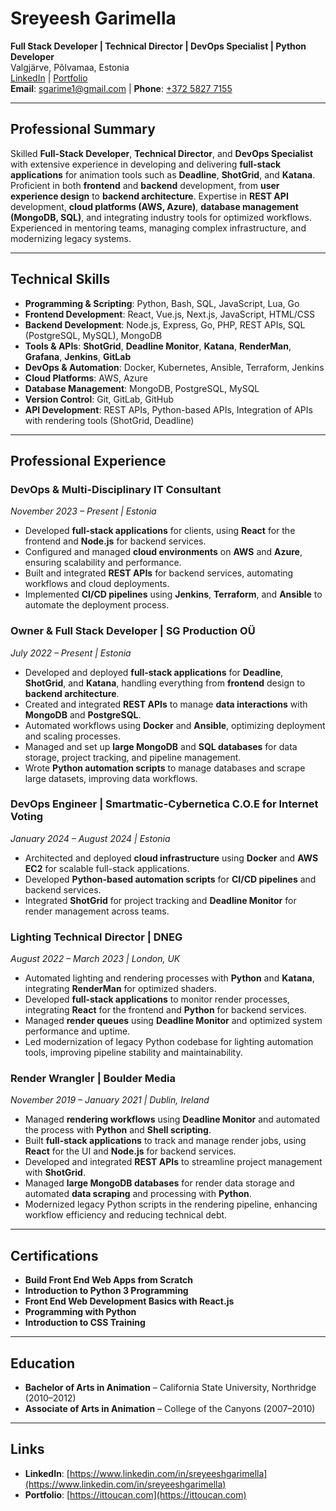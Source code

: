 # Sreyeesh Garimella
**Full Stack Developer | Technical Director | DevOps Specialist | Python Developer**  
Valgjärve, Põlvamaa, Estonia  
[LinkedIn](https://www.linkedin.com/in/sreyeeshgarimella) | [Portfolio](https://ittoucan.com)  
**Email**: [sgarime1@gmail.com](mailto:sgarime1@gmail.com) | **Phone**: [+372 5827 7155](tel:+37258277155)

---

## **Professional Summary**

Skilled **Full-Stack Developer**, **Technical Director**, and **DevOps Specialist** with extensive experience in developing and delivering **full-stack applications** for animation tools such as **Deadline**, **ShotGrid**, and **Katana**. Proficient in both **frontend** and **backend** development, from **user experience design** to **backend architecture**. Expertise in **REST API** development, **cloud platforms (AWS, Azure)**, **database management (MongoDB, SQL)**, and integrating industry tools for optimized workflows. Experienced in mentoring teams, managing complex infrastructure, and modernizing legacy systems.

---

## **Technical Skills**

- **Programming & Scripting**: Python, Bash, SQL, JavaScript, Lua, Go  
- **Frontend Development**: React, Vue.js, Next.js, JavaScript, HTML/CSS  
- **Backend Development**: Node.js, Express, Go, PHP, REST APIs, SQL (PostgreSQL, MySQL), MongoDB  
- **Tools & APIs**: **ShotGrid**, **Deadline Monitor**, **Katana**, **RenderMan**, **Grafana**, **Jenkins**, **GitLab**  
- **DevOps & Automation**: Docker, Kubernetes, Ansible, Terraform, Jenkins  
- **Cloud Platforms**: AWS, Azure  
- **Database Management**: MongoDB, PostgreSQL, MySQL  
- **Version Control**: Git, GitLab, GitHub  
- **API Development**: REST APIs, Python-based APIs, Integration of APIs with rendering tools (ShotGrid, Deadline)

---

## **Professional Experience**

### **DevOps & Multi-Disciplinary IT Consultant**  
*November 2023 – Present | Estonia*  
- Developed **full-stack applications** for clients, using **React** for the frontend and **Node.js** for backend services.  
- Configured and managed **cloud environments** on **AWS** and **Azure**, ensuring scalability and performance.  
- Built and integrated **REST APIs** for backend services, automating workflows and cloud deployments.  
- Implemented **CI/CD pipelines** using **Jenkins**, **Terraform**, and **Ansible** to automate the deployment process.

### **Owner & Full Stack Developer | SG Production OÜ**  
*July 2022 – Present | Estonia*  
- Developed and deployed **full-stack applications** for **Deadline**, **ShotGrid**, and **Katana**, handling everything from **frontend** design to **backend architecture**.  
- Created and integrated **REST APIs** to manage **data interactions** with **MongoDB** and **PostgreSQL**.  
- Automated workflows using **Docker** and **Ansible**, optimizing deployment and scaling processes.  
- Managed and set up **large MongoDB** and **SQL databases** for data storage, project tracking, and pipeline management.  
- Wrote **Python automation scripts** to manage databases and scrape large datasets, improving data workflows.

### **DevOps Engineer | Smartmatic-Cybernetica C.O.E for Internet Voting**  
*January 2024 – August 2024 | Estonia*  
- Architected and deployed **cloud infrastructure** using **Docker** and **AWS EC2** for scalable full-stack applications.  
- Developed **Python-based automation scripts** for **CI/CD pipelines** and backend services.  
- Integrated **ShotGrid** for project tracking and **Deadline Monitor** for render management across teams.

### **Lighting Technical Director | DNEG**  
*August 2022 – March 2023 | London, UK*  
- Automated lighting and rendering processes with **Python** and **Katana**, integrating **RenderMan** for optimized shaders.  
- Developed **full-stack applications** to monitor render processes, integrating **React** for the frontend and **Python** for backend services.  
- Managed **render queues** using **Deadline Monitor** and optimized system performance and uptime.
- Led modernization of legacy Python codebase for lighting automation tools, improving pipeline stability and maintainability.

### **Render Wrangler | Boulder Media**  
*November 2019 – January 2021 | Dublin, Ireland*  
- Managed **rendering workflows** using **Deadline Monitor** and automated the process with **Python** and **Shell scripting**.  
- Built **full-stack applications** to track and manage render jobs, using **React** for the UI and **Node.js** for backend services.  
- Developed and integrated **REST APIs** to streamline project management with **ShotGrid**.  
- Managed **large MongoDB databases** for render data storage and automated **data scraping** and processing with **Python**.
- Modernized legacy Python scripts in the rendering pipeline, enhancing workflow efficiency and reducing technical debt.

---

## **Certifications**

- **Build Front End Web Apps from Scratch**  
- **Introduction to Python 3 Programming**  
- **Front End Web Development Basics with React.js**  
- **Programming with Python**  
- **Introduction to CSS Training**

---

## **Education**

- **Bachelor of Arts in Animation** – California State University, Northridge (2010–2012)  
- **Associate of Arts in Animation** – College of the Canyons (2007–2010)

---

## **Links**

- **LinkedIn**: [https://www.linkedin.com/in/sreyeeshgarimella](https://www.linkedin.com/in/sreyeeshgarimella)  
- **Portfolio**: [https://ittoucan.com](https://ittoucan.com)